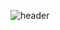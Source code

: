 ![header](https://capsule-render.vercel.app/api?type=transparent&color=auto&height=150&section=header&text=Hyunyoung's%20github👋🏻&fontSize=83)
